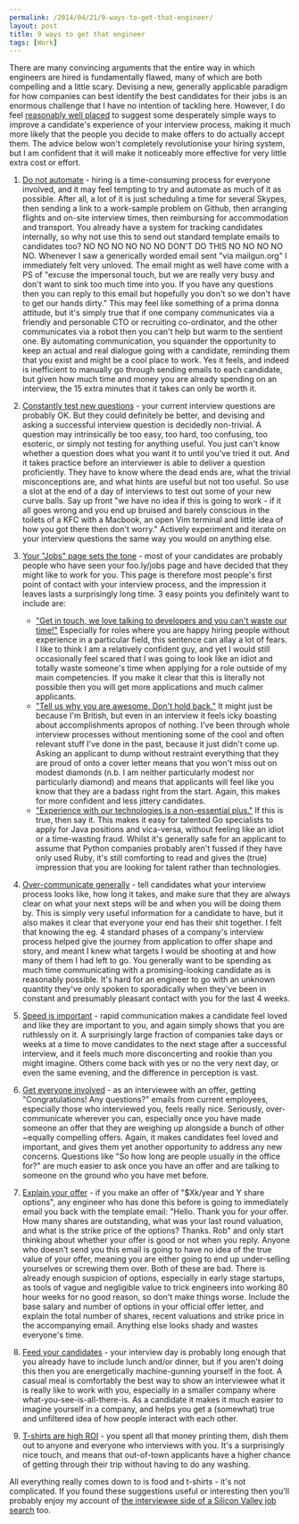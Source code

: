 ```yaml
---
permalink: /2014/04/21/9-ways-to-get-that-engineer/
layout: post
title: 9 ways to get that engineer
tags: [Work]
---
```

There are many convincing arguments that the entire way in which engineers are hired is fundamentally flawed, many of which are both compelling and a little scary. Devising a new, generally applicable paradigm for how companies can best identify the best candidates for their jobs is an enormous challenge that I have no intention of tackling here. However, I do feel <a href="http://robertheaton.com/2014/03/07/lessons-from-a-silicon-valley-job-search/" target="_blank">reasonably well placed</a> to suggest some desperately simple ways to improve a candidate's experience of your interview process, making it much more likely that the people you decide to make offers to do actually accept them. The advice below won't completely revolutionise your hiring system, but I am confident that it will make it noticeably more effective for very little extra cost or effort.

1. <u>Do not automate</u> - hiring is a time-consuming process for everyone involved, and it may feel tempting to try and automate as much of it as possible. After all, a lot of it is just scheduling a time for several Skypes, then sending a link to a work-sample problem on Github, then arranging flights and on-site interview times, then reimbursing for accommodation and transport. You already have a system for tracking candidates internally, so why not use this to send out standard template emails to candidates too? NO NO NO NO NO NO DON'T DO THIS NO NO NO NO NO. Whenever I saw a generically worded email sent "via mailgun.org" I immediately felt very unloved. The email might as well have come with a PS of "excuse the impersonal touch, but we are really very busy and don't want to sink too much time into you. If you have any questions then you can reply to this email but hopefully you don't so we don't have to get our hands dirty." This may feel like something of a prima donna attitude, but it's simply true that if one company communicates via a friendly and personable CTO or recruiting co-ordinator, and the other communicates via a robot then you can't help but warm to the sentient one. By automating communication, you squander the opportunity to keep an actual and real dialogue going with a candidate, reminding them that you exist and might be a cool place to work. Yes it feels, and indeed is inefficient to manually go through sending emails to each candidate, but given how much time and money you are already spending on an interview, the 15 extra minutes that it takes can only be worth it.

2. <u>Constantly test new questions</u> - your current interview questions are probably OK. But they could definitely be better, and devising and asking a successful interview question is decidedly non-trivial. A question may intrinsically be too easy, too hard, too confusing, too esoteric, or simply not testing for anything useful. You just can't know whether a question does what you want it to until you've tried it out. And it takes practice before an interviewer is able to deliver a question proficiently. They have to know where the dead ends are, what the trivial misconceptions are, and what hints are useful but not too useful. So use a slot at the end of a day of interviews to test out some of your new curve balls. Say up front "we have no idea if this is going to work - if it all goes wrong and you end up bruised and barely conscious in the toilets of a KFC with a Macbook, an open Vim terminal and little idea of how you got there then don't worry." Actively experiment and iterate on your interview questions the same way you would on anything else.

3. <u>Your "Jobs" page sets the tone</u> - most of your candidates are probably people who have seen your foo.ly/jobs page and have decided that they might like to work for you. This page is therefore most people's first point of contact with your interview process, and the impression it leaves lasts a surprisingly long time. 3 easy points you definitely want to include are:


   * <u>"Get in touch, we love talking to developers and you can't waste our time!"</u> Especially for roles where you are happy hiring people without experience in a particular field, this sentence can allay a lot of fears. I like to think I am a relatively confident guy, and yet I would still occasionally feel scared that I was going to look like an idiot and totally waste someone's time when applying for a role outside of my main competencies. If you make it clear that this is literally not possible then you will get more applications and much calmer applicants.
   * <u>"Tell us why you are awesome. Don't hold back."</u> It might just be because I'm British, but even in an interview it feels icky boasting about accomplishments apropos of nothing. I've been through whole interview processes without mentioning some of the cool and often relevant stuff I've done in the past, because it just didn't come up. Asking an applicant to dump without restraint everything that they are proud of onto a cover letter means that you won't miss out on modest diamonds (n.b. I am neither particularly modest nor particularly diamond) and means that applicants will feel like you know that they are a badass right from the start. Again, this makes for more confident and less jittery candidates.
   * <u>"Experience with our technologies is a non-essential plus."</u> If this is true, then say it. This makes it easy for talented Go specialists to apply for Java positions and vica-versa, without feeling like an idiot or a time-wasting fraud. Whilst it's generally safe for an applicant to assume that Python companies probably aren't fussed if they have only used Ruby, it's still comforting to read and gives the (true) impression that you are looking for talent rather than technologies.

4. <u>Over-communicate generally</u> - tell candidates what your interview process looks like, how long it takes, and make sure that they are always clear on what your next steps will be and when you will be doing them by. This is simply very useful information for a candidate to have, but it also makes it clear that everyone your end has their shit together. I felt that knowing the eg. 4 standard phases of a company's interview process helped give the journey from application to offer shape and story, and meant I knew what targets I would be shooting at and how many of them I had left to go. You generally want to be spending as much time communicating with a promising-looking candidate as is reasonably possible. It's hard for an engineer to go with an unknown quantity they've only spoken to sporadically when they've been in constant and presumably pleasant contact with you for the last 4 weeks.

5. <u>Speed is important</u> - rapid communication makes a candidate feel loved and like they are important to you, and again simply shows that you are ruthlessly on it. A surprisingly large fraction of companies take days or weeks at a time to move candidates to the next stage after a successful interview, and it feels much more disconcerting and rookie than you might imagine. Others come back with yes or no the very next day, or even the same evening, and the difference in perception is vast.

6. <u>Get everyone involved</u> - as an interviewee with an offer, getting "Congratulations! Any questions?" emails from current employees, especially those who interviewed you, feels really nice. Seriously, over-communicate wherever you can, especially once you have made someone an offer that they are weighing up alongside a bunch of other ~equally compelling offers. Again, it makes candidates feel loved and important, and gives them yet another opportunity to address any new concerns. Questions like "So how long are people usually in the office for?" are much easier to ask once you have an offer and are talking to someone on the ground who you have met before.

7. <u>Explain your offer</u> - if you make an offer of "$Xk/year and Y share options", any engineer who has done this before is going to immediately email you back with the template email: "Hello. Thank you for your offer. How many shares are outstanding, what was your last round valuation, and what is the strike price of the options? Thanks. Rob" and only start thinking about whether your offer is good or not when you reply. Anyone who doesn't send you this email is going to have no idea of the true value of your offer, meaning you are either going to end up under-selling yourselves or screwing them over. Both of these are bad. There is already enough suspicion of options, especially in early stage startups, as tools of vague and negligible value to trick engineers into working 80 hour weeks for no good reason, so don't make things worse. Include the base salary and number of options in your official offer letter, and explain the total number of shares, recent valuations and strike price in the accompanying email. Anything else looks shady and wastes everyone's time.

8. <u>Feed your candidates</u> - your interview day is probably long enough that you already have to include lunch and/or dinner, but if you aren't doing this then you are energetically machine-gunning yourself in the foot. A casual meal is comfortably the best way to show an interviewee what it is really like to work with you, especially in a smaller company where what-you-see-is-all-there-is. As a candidate it makes it much easier to imagine yourself in a company, and helps you get a (somewhat) true and unfiltered idea of how people interact with each other.

9. <u>T-shirts are high ROI</u> - you spent all that money printing them, dish them out to anyone and everyone who interviews with you. It's a surprisingly nice touch, and means that out-of-town applicants have a higher chance of getting through their trip without having to do any washing.


All everything really comes down to is food and t-shirts - it's not complicated. If you found these suggestions useful or interesting then you'll probably enjoy my account of <a href="http://robertheaton.com/2014/03/07/lessons-from-a-silicon-valley-job-search/" target="_blank">the interviewee side of a Silicon Valley job search</a> too.
